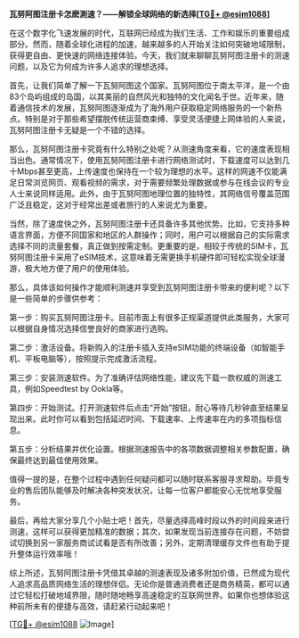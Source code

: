 **瓦努阿图注册卡怎麽測速？——解锁全球网络的新选择[[TG💪+ @esim1088](https://t.me/s/esim1088)]**

在这个数字化飞速发展的时代，互联网已经成为我们生活、工作和娱乐的重要组成部分。然而，随着全球化进程的加速，越来越多的人开始关注如何突破地域限制，获得更自由、更快速的网络连接体验。今天，我们就来聊聊瓦努阿图注册卡的测速问题，以及它为何成为许多人追求的理想选择。

首先，让我们简单了解一下瓦努阿图这个国家。瓦努阿图位于南太平洋，是一个由83个岛屿组成的岛国，以其美丽的自然风光和独特的文化闻名于世。近年来，随着通信技术的发展，瓦努阿图逐渐成为了海外用户获取稳定网络服务的一个新热点。特别是对于那些希望摆脱传统运营商束缚、享受灵活便捷上网体验的人来说，瓦努阿图注册卡无疑是一个不错的选择。

那么，瓦努阿图注册卡究竟有什么特别之处呢？从测速角度来看，它的速度表现相当出色。通常情况下，使用瓦努阿图注册卡进行网络测试时，下载速度可以达到几十Mbps甚至更高，上传速度也保持在一个较为理想的水平。这样的网速不仅能满足日常浏览网页、观看视频的需求，对于需要频繁处理数据或参与在线会议的专业人士来说同样适用。此外，由于瓦努阿图地理位置的独特性，其网络信号覆盖范围广泛且稳定，这对于经常出差或者旅行的人来说尤为重要。

当然，除了速度快之外，瓦努阿图注册卡还具备许多其他优势。比如，它支持多种语言界面，方便不同国家和地区的人群操作；同时，用户可以根据自己的实际需求选择不同的流量套餐，真正做到按需定制。更重要的是，相较于传统的SIM卡，瓦努阿图注册卡采用了eSIM技术，这意味着无需更换手机硬件即可轻松实现全球漫游，极大地方便了用户的使用体验。

那么，具体该如何操作才能顺利测速并享受到瓦努阿图注册卡带来的便利呢？以下是一些简单的步骤供参考：

第一步：购买瓦努阿图注册卡。目前市面上有很多正规渠道提供此类服务，大家可以根据自身情况选择信誉良好的商家进行选购。

第二步：激活设备。将新购入的注册卡插入支持eSIM功能的终端设备（如智能手机、平板电脑等），按照提示完成激活流程。

第三步：安装测速软件。为了准确评估网络性能，建议先下载一款权威的测速工具，例如Speedtest by Ookla等。

第四步：开始测试。打开测速软件后点击“开始”按钮，耐心等待几秒钟直至结果呈现出来。此时你可以看到包括延迟时间、下载速率、上传速率在内的多项指标信息。

第五步：分析结果并优化设置。根据测速报告中的各项数据调整相关参数配置，确保最终达到最佳使用效果。

值得一提的是，在整个过程中遇到任何疑问都可以随时联系客服寻求帮助。毕竟专业的售后团队能够及时解决各种突发状况，让每一位客户都能安心无忧地享受服务。

最后，再给大家分享几个小贴士吧！首先，尽量选择高峰时段以外的时间段来进行测速，这样可以获得更加精准的数据；其次，如果发现当前连接存在问题，不妨尝试切换到另一家服务商试试看是否有所改善；另外，定期清理缓存文件也有助于提升整体运行效率哦！

综上所述，瓦努阿图注册卡凭借其卓越的测速表现及诸多附加价值，已然成为现代人追求高品质网络生活的理想伴侣。无论你是普通消费者还是商务精英，都可以通过它轻松打破地域界限，随时随地畅享高速稳定的互联网世界。如果你也想体验这种前所未有的便捷与高效，请赶紧行动起来吧！

[[TG💪+ @esim1088](https://t.me/s/esim1088) ![Image](https://i.postimg.cc/4NQfJmqS/Snipaste-2025-05-13-00-14-12.png)]